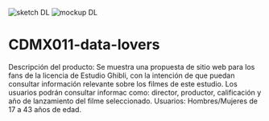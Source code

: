 ![sketch DL](https://user-images.githubusercontent.com/42709620/134607610-e46e1793-dd08-48d6-80a0-5f51c127489b.jpg)
![mockup DL](https://user-images.githubusercontent.com/42709620/134607633-3b10da57-c54f-491e-92c7-ba85e96de235.jpg)
# CDMX011-data-lovers
Descripción del producto: Se muestra una propuesta de sitio web para los fans de la licencia de Estudio Ghibli, con la intención  de que puedan consultar información relevante sobre los filmes de este estudio.
Los usuarios podrán consultar informac como: director, productor, calificación y año de lanzamiento del filme seleccionado.
Usuarios: Hombres/Mujeres de 17 a 43 años de edad.
